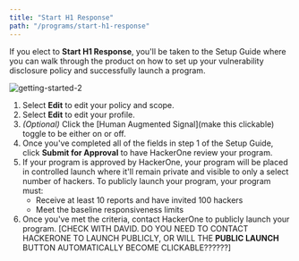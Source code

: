```yaml
---
title: "Start H1 Response"
path: "/programs/start-h1-response"
---
```


If you elect to **Start H1 Response**, you'll be taken to the Setup Guide where you can walk through the product on how to set up your vulnerability disclosure policy and successfully launch a program. 

![getting-started-2](https://github.com/Hacker0x01/docs.hackerone.com/blob/master/docs/programs/images/getting-started-2.png?raw=true)

1. Select **Edit** to edit your policy and scope. 
2. Select **Edit** to edit your profile. 
3. *(Optional)* Click the [Human Augmented Signal](make this clickable) toggle to be either on or off. 
4. Once you've completed all of the fields in step 1 of the Setup Guide, click **Submit for Approval** to have HackerOne review your program. 
5. If your program is approved by HackerOne, your program will be placed in controlled launch where it'll remain private and visible to only a select number of hackers. To publicly launch your program, your program must:
   * Receive at least 10 reports and have invited 100 hackers
   * Meet the baseline responsiveness limits
6. Once you've met the criteria, contact HackerOne to publicly launch your program. [CHECK WITH DAVID. DO YOU NEED TO CONTACT HACKERONE TO LAUNCH PUBLICLY, OR WILL THE **PUBLIC LAUNCH** BUTTON AUTOMATICALLY BECOME CLICKABLE??????]
